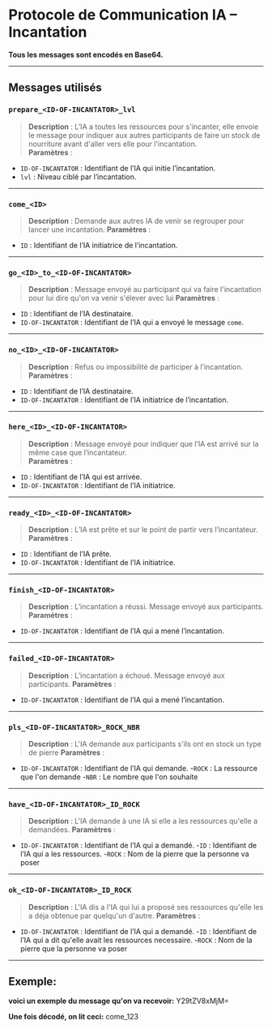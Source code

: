 # Protocole de Communication IA – Incantation

**Tous les messages sont encodés en Base64.**

---

##  Messages utilisés

### `prepare_<ID-OF-INCANTATOR>_lvl`
> **Description** : L’IA a toutes les ressources pour s'incanter, elle envoie le message pour indiquer aux autres participants de faire un stock de nourriture avant d'aller vers elle pour l'incantation.  
> **Paramètres** :
- `ID-OF-INCANTATOR` : Identifiant de l’IA qui initie l’incantation.
- `lvl` : Niveau ciblé par l’incantation.

---

### `come_<ID>`
> **Description** : Demande aux autres IA de venir se regrouper pour lancer une incantation.
> **Paramètres** :
- `ID` : Identifiant de l’IA initiatrice de l’incantation.

---

### `go_<ID>_to_<ID-OF-INCANTATOR>`
> **Description** : Message envoyé au participant qui va faire l'incantation pour lui dire qu'on va venir s'élever avec lui
> **Paramètres** :
- `ID` : Identifiant de l’IA destinataire.
- `ID-OF-INCANTATOR` : Identifiant de l’IA qui a envoyé le message `come`.

---

### `no_<ID>_<ID-OF-INCANTATOR>`
> **Description** : Refus ou impossibilité de participer à l’incantation.  
> **Paramètres** :
- `ID` : Identifiant de l’IA destinataire.
- `ID-OF-INCANTATOR` : Identifiant de l’IA initiatrice de l’incantation.

---


### `here_<ID>_<ID-OF-INCANTATOR>`
> **Description** : Message envoyé pour indiquer que l’IA est arrivé sur la même case que l’incantateur.  
> **Paramètres** :
- `ID` : Identifiant de l’IA qui est arrivée.
- `ID-OF-INCANTATOR` : Identifiant de l’IA initiatrice.


---

### `ready_<ID>_<ID-OF-INCANTATOR>`
> **Description** : L’IA est prête et sur le point de partir vers l’incantateur.  
> **Paramètres** :
- `ID` : Identifiant de l’IA prête.
- `ID-OF-INCANTATOR` : Identifiant de l’IA initiatrice.

---

### `finish_<ID-OF-INCANTATOR>`
> **Description** : L’incantation a réussi. Message envoyé aux participants.  
> **Paramètres** :
- `ID-OF-INCANTATOR` : Identifiant de l’IA qui a mené l’incantation.

---

### `failed_<ID-OF-INCANTATOR>`
> **Description** : L’incantation a échoué. Message envoyé aux participants.
> **Paramètres** :
- `ID-OF-INCANTATOR` : Identifiant de l’IA qui a mené l’incantation.

---

### `pls_<ID-OF-INCANTATOR>_ROCK_NBR`
> **Description** : L'IA demande aux participants s'ils ont en stock un type de pierre
> **Paramètres** :
- `ID-OF-INCANTATOR` : Identifiant de l’IA qui demande.
-`ROCK` : La ressource que l'on demande
-`NBR` : Le nombre que l'on souhaite

---

### `have_<ID-OF-INCANTATOR>_ID_ROCK`
> **Description** : L'IA demande à une IA si elle a les ressources qu'elle a demandées.
> **Paramètres** :
- `ID-OF-INCANTATOR` : Identifiant de l’IA qui a demandé.
-`ID` : Identifiant de l’IA qui a les ressources.
-`ROCK` : Nom de la pierre que la personne va poser

---

### `ok_<ID-OF-INCANTATOR>_ID_ROCK`
> **Description** : L'IA dis a l'IA qui lui a proposé ses ressources qu'elle les a déja obtenue par quelqu'un d'autre.
> **Paramètres** :
- `ID-OF-INCANTATOR` : Identifiant de l’IA qui a demandé.
-`ID` : Identifiant de l’IA qui a dit qu'elle avait les ressources necessaire.
-`ROCK` : Nom de la pierre que la personne va poser
---


## Exemple:
**voici un exemple du message qu'on va recevoir:**
Y29tZV8xMjM=

**Une fois décodé, on lit ceci:**
come_123



